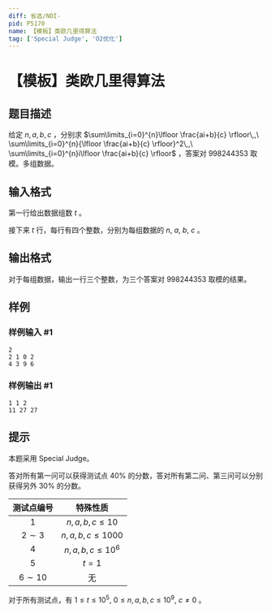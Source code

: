 ```yaml
---
diff: 省选/NOI-
pid: P5170
name: 【模板】类欧几里得算法
tag: ['Special Judge', 'O2优化']
---
```

# 【模板】类欧几里得算法
## 题目描述

给定 $n,\,a,\,b,\,c$ ，分别求 $\sum\limits_{i=0}^{n}\lfloor \frac{ai+b}{c} \rfloor\,,\  \sum\limits_{i=0}^{n}{\lfloor \frac{ai+b}{c} \rfloor}^2\,,\  \sum\limits_{i=0}^{n}i\lfloor \frac{ai+b}{c} \rfloor$ ，答案对 $998244353$ 取模。多组数据。
## 输入格式

第一行给出数据组数 $t$ 。

接下来 $t$ 行，每行有四个整数，分别为每组数据的 $n,\ a,\ b,\ c$ 。
## 输出格式

对于每组数据，输出一行三个整数，为三个答案对 $998244353$ 取模的结果。
## 样例

### 样例输入 #1
```
2
2 1 0 2
4 3 9 6
```
### 样例输出 #1
```
1 1 2
11 27 27
```
## 提示

本题采用 $\mathrm{Special}\ \mathrm{Judge}$。

答对所有第一问可以获得测试点 $40\%$ 的分数，答对所有第二问、第三问可以分别获得另外 $30\%$ 的分数。

|测试点编号|特殊性质|
|:-:|:-:|
|$1$|$n,\,a,\,b,\,c\leqslant10$|
|$2 \sim 3$|$n,\,a,\,b,\,c\leqslant1000$|
|$4$|$n,\,a,\,b,\,c\leqslant10^6$|
|$5$|$t=1$|
|$6 \sim 10$|无|

对于所有测试点，有 $1 \leqslant t \leqslant 10^5,\ 0 \leqslant n,\,a,\,b,\,c \leqslant 10^9,\ c \neq 0$ 。
